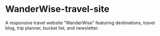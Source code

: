 # WanderWise-travel-site
A responsive travel website “WanderWise” featuring destinations, travel blog, trip planner, bucket list, and newsletter.
